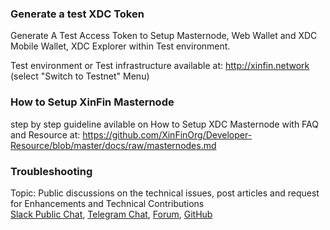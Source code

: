 
### **Generate a test XDC Token**

Generate A Test Access Token to Setup Masternode, Web Wallet and XDC Mobile Wallet, XDC Explorer within Test environment.

Test environment or Test infrastructure available at: http://xinfin.network (select "Switch to Testnet" Menu)

### **How to Setup XinFin Masternode**

step by step guideline avilable on How to Setup XDC Masternode  with FAQ and Resource at: https://github.com/XinFinOrg/Developer-Resource/blob/master/docs/raw/masternodes.md 


### **Troubleshooting**

Topic: Public discussions on the technical issues, post articles and request for Enhancements and Technical Contributions  
[Slack Public Chat](https://launchpass.com/xinfin-public), [Telegram Chat](http://bit.do/Telegram-XinFinDev), [Forum](https://xinfin.net), [GitHub](https://github.com/XinFinorg)

